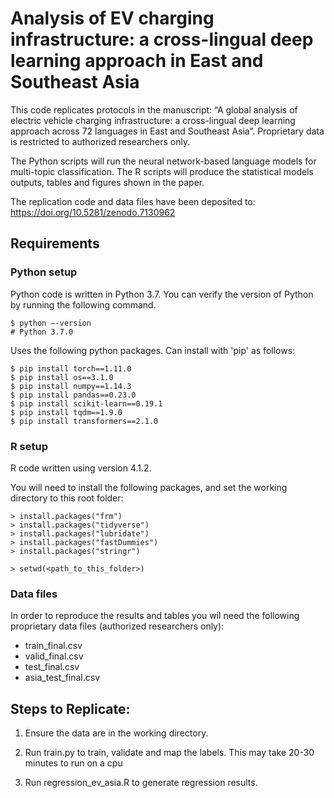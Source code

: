# Analysis of EV charging infrastructure: a cross-lingual deep learning approach in East and Southeast Asia

This code replicates protocols in the manuscript: “A global analysis of electric vehicle charging infrastructure: a cross-lingual deep learning approach across 72 languages in East and Southeast Asia”. Proprietary data is restricted to authorized researchers only.

The Python scripts will run the neural network-based language models for multi-topic classification. The R scripts will produce the statistical models outputs, tables and figures shown in the paper.

The replication code and data files have been deposited to: https://doi.org/10.5281/zenodo.7130962 

## Requirements

### Python setup
Python code is written in Python 3.7. You can verify the version of Python by running the following command.

```
$ python —-version
# Python 3.7.0
```

Uses the following python packages. Can install with 'pip' as follows:

```
$ pip install torch==1.11.0
$ pip install os==3.1.0
$ pip install numpy==1.14.3
$ pip install pandas==0.23.0
$ pip install scikit-learn==0.19.1
$ pip install tqdm==1.9.0
$ pip install transformers==2.1.0
```



### R setup
R code written using version 4.1.2.

You will need to install the following packages, and set the working directory to this root folder:

```
> install.packages("frm")
> install.packages("tidyverse")
> install.packages("lubridate")
> install.packages("fastDummies")
> install.packages("stringr")

> setwd(<path_to_this_folder>)
```


### Data files
In order to reproduce the results and tables you wil need the following proprietary data files (authorized researchers only):

- train_final.csv
- valid_final.csv
- test_final.csv
- asia_test_final.csv

## Steps to Replicate: 

1. Ensure the data are in the working directory.

2. Run train.py to train, validate and map the labels. This may take 20-30 minutes to run on a cpu

3. Run regression_ev_asia.R to generate regression results. 






 

